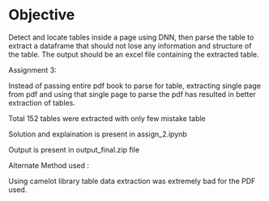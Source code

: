 # Objective

Detect and locate tables inside a page using DNN, then parse the table to extract a dataframe that should not lose any information and structure of the table. The output should be an excel file containing the extracted table.


Assignment 3:

Instead of passing entire pdf book to parse for table, extracting single page from pdf and using that single page to parse the pdf has resulted in better extraction of tables.

Total 152 tables were extracted with only few mistake table

Solution and explaination is present in assign_2.ipynb

Output is present in output_final.zip file

Alternate Method used :
 
Using camelot library table data extraction was extremely bad for the PDF used.
